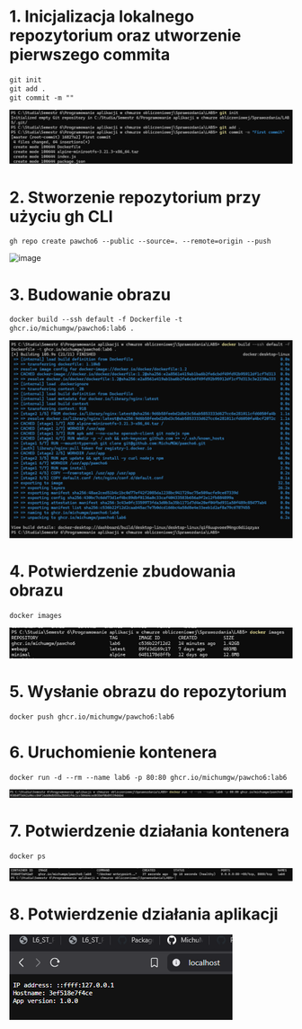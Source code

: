 # 1. Inicjalizacja lokalnego repozytorium oraz utworzenie pierwszego commita
```shell
git init
git add .
git commit -m ""
```
![Image](LAB6_img/git-init.png)
# 2. Stworzenie repozytorium przy użyciu gh CLI
```shell
gh repo create pawcho6 --public --source=. --remote=origin --push
```
![image](https://github.com/user-attachments/assets/8fe82ac7-208d-4bb3-bac6-755142e6ece8)
# 3. Budowanie obrazu
```shell
docker build --ssh default -f Dockerfile -t ghcr.io/michumgw/pawcho6:lab6 .
```
![Image](LAB6_img/docker-build.png)
# 4. Potwierdzenie zbudowania obrazu
```shell
docker images
```
![Image](LAB6_img/docker-images.png)
# 5. Wysłanie obrazu do repozytorium
```shell
docker push ghcr.io/michumgw/pawcho6:lab6
```
# 6. Uruchomienie kontenera
```shell
docker run -d --rm --name lab6 -p 80:80 ghcr.io/michumgw/pawcho6:lab6
```
![Image](LAB6_img/docker-run2.png)
# 7. Potwierdzenie działania kontenera
```shell
docker ps
```
![Image](LAB6_img/docker-ps.png)
# 8. Potwierdzenie działania aplikacji
![Image](LAB6_img/browser.png)



